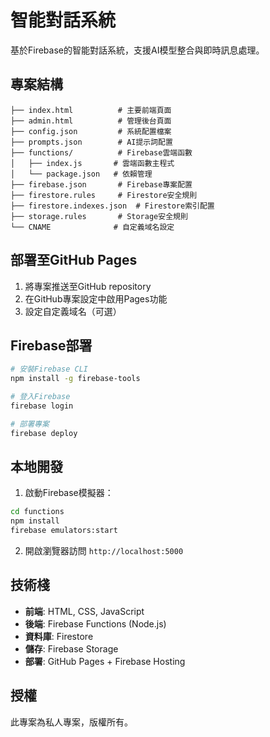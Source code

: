 # 智能對話系統

基於Firebase的智能對話系統，支援AI模型整合與即時訊息處理。

## 專案結構

```
├── index.html          # 主要前端頁面
├── admin.html          # 管理後台頁面
├── config.json         # 系統配置檔案
├── prompts.json        # AI提示詞配置
├── functions/          # Firebase雲端函數
│   ├── index.js       # 雲端函數主程式
│   └── package.json   # 依賴管理
├── firebase.json       # Firebase專案配置
├── firestore.rules     # Firestore安全規則
├── firestore.indexes.json  # Firestore索引配置
├── storage.rules       # Storage安全規則
└── CNAME              # 自定義域名設定

```

## 部署至GitHub Pages

1. 將專案推送至GitHub repository
2. 在GitHub專案設定中啟用Pages功能
3. 設定自定義域名（可選）

## Firebase部署

```bash
# 安裝Firebase CLI
npm install -g firebase-tools

# 登入Firebase
firebase login

# 部署專案
firebase deploy
```

## 本地開發

1. 啟動Firebase模擬器：
```bash
cd functions
npm install
firebase emulators:start
```

2. 開啟瀏覽器訪問 `http://localhost:5000`

## 技術棧

- **前端**: HTML, CSS, JavaScript
- **後端**: Firebase Functions (Node.js)
- **資料庫**: Firestore
- **儲存**: Firebase Storage
- **部署**: GitHub Pages + Firebase Hosting

## 授權

此專案為私人專案，版權所有。 